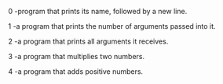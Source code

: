 0  -program that prints its name, followed by a new line.

1  -a program that prints the number of arguments passed into it.

2  -a program that prints all arguments it receives.

3  -a program that multiplies two numbers.

4  -a program that adds positive numbers.

